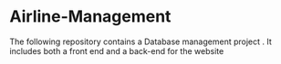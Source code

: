 # Airline-Management
The following repository contains a Database management project . It includes both a front end and a back-end for the website 
